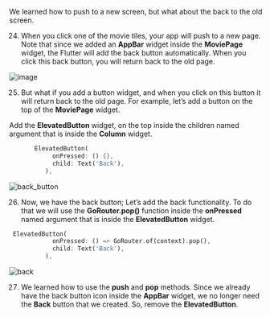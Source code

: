 We learned how to push to a new screen, but what about the back to the old screen.

24. When you click one of the movie tiles, your app will push to a new page. Note that since we added an **AppBar** widget inside the **MoviePage** widget, the Flutter will add the back button automatically. When you click this back button, you will return back to the old page.

![image](https://lh6.googleusercontent.com/8DhgjyGFDGdrT1QbvaXbonlf7UF8fddcgQjnk_uKI-QyLJ8SbyKUir7x6YNgIQLNj6RPlAW6d29iePurGUr9xftDrEPOFnDrJxZ8NOpVE7PfnfRnGPGH_5TMtTb44d9ilkys6vmU)

25. But what if you add a button widget, and when you click on this button it will return back to the old page. For example, let’s add a button on the top of the **MoviePage** widget.

Add the **ElevatedButton** widget, on the top inside the children named argument that is inside the **Column** widget.

```dart
       ElevatedButton(
            onPressed: () {},
            child: Text('Back'),
          ),
```

![back_button](https://lh4.googleusercontent.com/iBqjFINtkOlHAmFBySpRFPEkrZPREwS5bcZpUIzMkQhYX8b5IHVPIGgvjmw5oDWQeyYPa8uxo88dr6zepr7pUZ1Mj14ah1nynKmII38KYxUd0B1clLCU8yKQxxl9Vr2DgI_KaNui)

26. Now, we have the back button; Let’s add the back functionality. To do that we will use the **GoRouter.pop()** function inside the **onPressed** named argument that is inside the **ElevatedButton** widget.

```dart
 ElevatedButton(
            onPressed: () => GoRouter.of(context).pop(),
            child: Text('Back'),
          ),
```

![back](https://lh5.googleusercontent.com/-vreHJxhDkJBXM6gxRQPJqw4pV7rlVL4Pp_n2_6pelNbcDqVyrg80mwBUxswO0-cPeYYNWbqR9REp4cT8hMhF6BQbx-hziSuzgtURx_1hcIi0jFMYGUM5bW-S6zMzGOEDeV-UpYU)

27. We learned how to use the **push** and **pop** methods. Since we already have the back button icon inside the **AppBar** widget, we no longer need the **Back** button that we created. So, remove the **ElevatedButton**.
